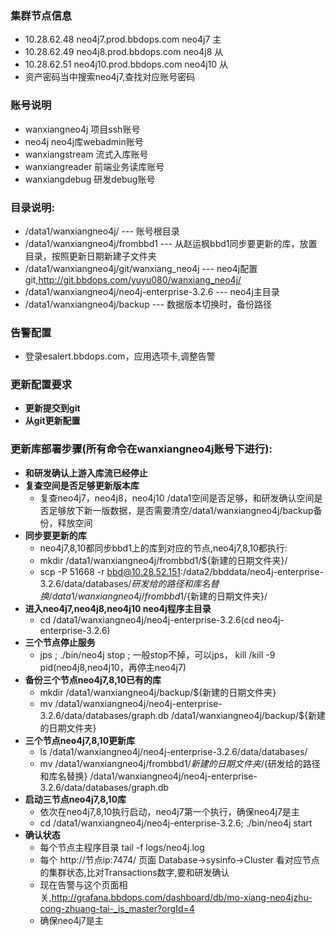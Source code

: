 ### 集群节点信息
- 10.28.62.48 neo4j7.prod.bbdops.com neo4j7 主
- 10.28.62.49 neo4j8.prod.bbdops.com neo4j8 从
- 10.28.62.51 neo4j10.prod.bbdops.com neo4j10 从
- 资产密码当中搜索neo4j7,查找对应账号密码

### 账号说明
- wanxiangneo4j 项目ssh账号
- neo4j neo4j库webadmin账号
- wanxiangstream 流式入库账号
- wanxiangreader 前端业务读库账号
- wanxiangdebug 研发debug账号

### 目录说明:
- /data1/wanxiangneo4j/    --- 账号根目录
- /data1/wanxiangneo4j/frombbd1  ---  从赵运枫bbd1同步要更新的库，放置目录，按照更新日期新建子文件夹
- /data1/wanxiangneo4j/git/wanxiang_neo4j  --- neo4j配置git,http://git.bbdops.com/yuyu080/wanxiang_neo4j/
- /data1/wanxiangneo4j/neo4j-enterprise-3.2.6 --- neo4j主目录
- /data1/wanxiangneo4j/backup --- 数据版本切换时，备份路径

### 告警配置
- 登录esalert.bbdops.com，应用选项卡,调整告警

### 更新配置要求
- **更新提交到git**
- **从git更新配置**

### 更新库部署步骤(所有命令在wanxiangneo4j账号下进行):
- **和研发确认上游入库流已经停止**
- **复查空间是否足够更新版本库**
   - 复查neo4j7，neo4j8，neo4j10 /data1空间是否足够，和研发确认空间是否足够放下新一版数据，是否需要清空/data1/wanxiangneo4j/backup备份，释放空间
- **同步要更新的库**
   - neo4j7,8,10都同步bbd1上的库到对应的节点,neo4j7,8,10都执行:
   - mkdir /data1/wanxiangneo4j/frombbd1/${新建的日期文件夹}/
   - scp -P 51668 -r bbd@10.28.52.151:/data2/bbddata/neo4j-enterprise-3.2.6/data/databases/${研发给的路径和库名替换} /data1/wanxiangneo4j/frombbd1/${新建的日期文件夹}/
- **进入neo4j7,neo4j8,neo4j10 neo4j程序主目录**
   - cd /data1/wanxiangneo4j/neo4j-enterprise-3.2.6(cd neo4j-enterprise-3.2.6)
- **三个节点停止服务**
   - jps ; ./bin/neo4j stop ; 一般stop不掉，可以jps， kill /kill -9 pid(neo4j8,neo4j10，再停主neo4j7)
- **备份三个节点neo4j7,8,10已有的库**
   - mkdir /data1/wanxiangneo4j/backup/${新建的日期文件夹}
   - mv /data1/wanxiangneo4j/neo4j-enterprise-3.2.6/data/databases/graph.db /data1/wanxiangneo4j/backup/${新建的日期文件夹}
- **三个节点neo4j7,8,10更新库**
   - ls /data1/wanxiangneo4j/neo4j-enterprise-3.2.6/data/databases/
   - mv /data1/wanxiangneo4j/frombbd1/${新建的日期文件夹}/${研发给的路径和库名替换} /data1/wanxiangneo4j/neo4j-enterprise-3.2.6/data/databases/graph.db
- **启动三节点neo4j7,8,10库**
   - 依次在neo4j7,8,10执行启动，neo4j7第一个执行，确保neo4j7是主
   - cd /data1/wanxiangneo4j/neo4j-enterprise-3.2.6; ./bin/neo4j start
- **确认状态**
   - 每个节点主程序目录 tail -f logs/neo4j.log
   - 每个 http://节点ip:7474/ 页面 Database->sysinfo->Cluster 看对应节点的集群状态,比对Transactions数字,要和研发确认
   - 现在告警与这个页面相关,http://grafana.bbdops.com/dashboard/db/mo-xiang-neo4jzhu-cong-zhuang-tai-_is_master?orgId=4
   - 确保neo4j7是主
